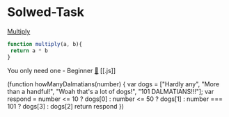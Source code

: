 # Solwed-Task


[Multiply](https://www.codewars.com/kata/50654ddff44f800200000004/train/javascript)
```javascript
function multiply(a, b){
 return a * b
}
```
You only need one - Beginner [&#128279;](https://www.codewars.com/kata/57cc975ed542d3148f00015b)
  [[.js]]
 
  (function howManyDalmatians(number) {
var dogs = ["Hardly any", "More than a handful!", "Woah that's a lot of dogs!", "101 DALMATIANS!!!"];
var respond = number <= 10 ?
        dogs[0] :
        number <= 50 ?
            dogs[1] :
            number === 101 ? dogs[3] : dogs[2]
            return respond
            })

